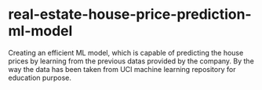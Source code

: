# real-estate-house-price-prediction-ml-model
Creating an efficient ML model, which is capable of predicting the house prices by learning from the previous datas provided by the company. By the way the data has been taken from UCI machine learning repository for education purpose.
